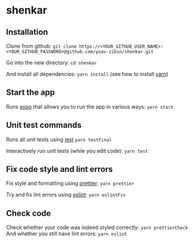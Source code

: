 # shenkar

## Installation
Clone from github:
`git clone https://<YOUR_GITHUB_USER_NAME>:<YOUR_GITHUB_PASSWORD>@github.com/yoav-zibin/shenkar.git`

Go into the new directory:
`cd shenkar`

And install all dependencies:
`yarn install`
(see how to install [yarn](https://classic.yarnpkg.com/en/docs/install/))

## Start the app
Runs [expo](http://expo.io/) that allows you to run the app in various ways:
`yarn start`

## Unit test commands
Runs all unit tests using [jest](https://jestjs.io/)
`yarn testFinal`

Interactively run unit tests (while you edit code):
`yarn test`

## Fix code style and lint errors
Fix style and formatting using [prettier](https://prettier.io/): `yarn prettier`

Try and fix lint errors using [eslint](https://eslint.org/): `yarn eslintFix`

## Check code
Check whether your code was indeed styled correctly: `yarn prettierCheck`
And whether you still have lint errors: `yarn eslint`
